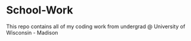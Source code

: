 # School-Work
This repo contains all of my coding work from undergrad @ University of Wisconsin - Madison
